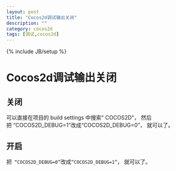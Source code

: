 ```yaml
---
layout: post
title: "Cocos2d调试输出关闭"
description: ""
category: cocos2d
tags: [调试,cocos2d]
---
```

{% include JB/setup %}

Cocos2d调试输出关闭
=============

关闭
--

可以直接在项目的 build settings 中搜索" COCOS2D"，
然后把 “COCOS2D_DEBUG=1”改成“COCOS2D_DEBUG=0”，
就可以了。

开启
--
把``` “COCOS2D_DEBUG=0”```改成```“COCOS2D_DEBUG=1”```，
就可以了。